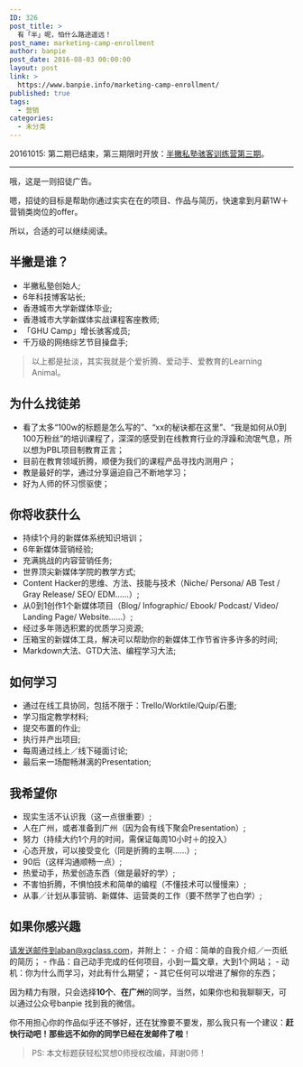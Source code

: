 ```yaml
---
ID: 326
post_title: >
  有「半」呢，怕什么路途遥远！
post_name: marketing-camp-enrollment
author: banpie
post_date: 2016-08-03 00:00:00
layout: post
link: >
  https://www.banpie.info/marketing-camp-enrollment/
published: true
tags:
  - 营销
categories:
  - 未分类
---
```

20161015: 第二期已结束，第三期限时开放：[半撇私塾骇客训练营第三期][1]。

* * *

哦，这是一则招徒广告。

嗯，招徒的目标是帮助你通过实实在在的项目、作品与简历，快速拿到月薪1W＋营销类岗位的offer。

所以，合适的可以继续阅读。

## 半撇是谁？

*   半撇私塾创始人;
*   6年科技博客站长;
*   香港城市大学新媒体毕业;
*   香港城市大学新媒体实战课程客座教师;
*   「GHU Camp」增长骇客成员;
*   千万级的网络综艺节目操盘手;

> 以上都是扯淡，其实我就是个爱折腾、爱动手、爱教育的Learning Animal。

## 为什么找徒弟

*   看了太多“100w的标题是怎么写的”、“xx的秘诀都在这里”、“我是如何从0到100万粉丝”的培训课程了，深深的感受到在线教育行业的浮躁和流氓气息，所以想为PBL项目制教育正言；
*   目前在教育领域折腾，顺便为我们的课程产品寻找内测用户；
*   教是最好的学，通过分享逼迫自己不断地学习；
*   好为人师的怀习惯驱使；

## 你将收获什么

*   持续1个月的新媒体系统知识培训；
*   6年新媒体营销经验;
*   充满挑战的内容营销任务;
*   世界顶尖新媒体学院的教学方式;
*   Content Hacker的思维、方法、技能与技术（Niche/ Persona/ AB Test / Gray Release/ SEO/ EDM……）;
*   ​从0到1创作1个新媒体项目（Blog/ Infographic/ Ebook/ Podcast/ Video/ Landing Page/ Website……）;
*   经过多年筛选积累的优质学习资源;
*   压箱宝的新媒体工具，解决可以帮助你的新媒体工作节省许多许多的时间;
*   Markdown大法、GTD大法、编程学习大法;

## 如何学习

*   通过在线工具协同，包括不限于：Trello/Worktile/Quip/石墨;
*   学习指定教学材料;
*   提交布置的作业;
*   执行并产出项目;
*   每周通过线上／线下碰面讨论;
*   最后来一场酣畅淋漓的Presentation;

## 我希望你

*   现实生活不认识我（这一点很重要）;
*   人在广州，或者准备到广州（因为会有线下聚会Presentation）;
*   努力（持续大约1个月的时间，需保证每周10小时＋的投入）
*   心态开放，可以接受变化（同是折腾的主啊……）;
*   90后（这样沟通顺畅一点）;
*   热爱动手，热爱创造东西（做是最好的学）;
*   不害怕折腾，不惧怕技术和简单的编程（不懂技术可以慢慢来）;
*   从事／计划从事营销、新媒体、运营类的工作（要不然学了也白学）;

## 如果你感兴趣

请发送邮件到aban@xgclass.com，并附上： - 介绍：简单的自我介绍／一页纸的简历； - 作品：自己动手完成的任何项目，小到一篇文章，大到1个网站； - 动机：你为什么而学习，对此有什么期望； - 其它任何可以增进了解你的东西；

因为精力有限，只会选择**10个**、**在广州**的同学，当然，如果你也和我聊聊天，可以通过公众号banpie 找到我的微信。

你不用担心你的作品似乎还不够好，还在犹豫要不要发，那么我只有一个建议：**赶快行动吧！那些远不如你的同学已经在发邮件了啦**！

> PS: 本文标题获轻松冥想0师授权改编，拜谢0师！

 [1]: http://learn.bpteach.com/classroom/3/introduction?utm_source=bpblog&utm_medium=textlink&utm_campaign=enrollnotice